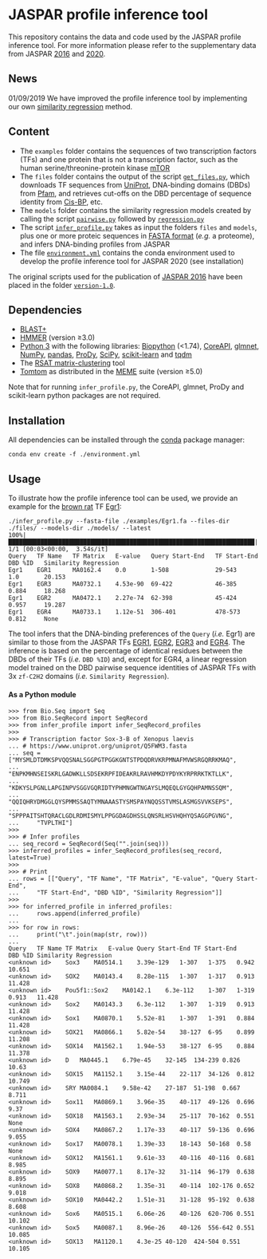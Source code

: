 # JASPAR profile inference tool
This repository contains the data and code used by the JASPAR profile inference tool. For more information please refer to the supplementary data from JASPAR [2016](https://academic.oup.com/nar/article/44/D1/D110/2502663) and [2020](https://academic.oup.com/nar/advance-article/doi/10.1093/nar/gkz1001/5614568).

## News
01/09/2019 We have improved the profile inference tool by implementing our own [similarity regression](https://www.nature.com/articles/s41588-019-0411-1) method.

## Content
* The `examples` folder contains the sequences of two transcription factors (TFs) and one protein that is not a transcription factor, such as the human serine/threonine-protein kinase [mTOR](https://www.uniprot.org/uniprot/P42345)
* The `files` folder contains the output of the script [`get_files.py`](https://github.com/wassermanlab/JASPAR-profile-inference/blob/master/files/get_files.py), which downloads TF sequences from [UniProt](https://www.uniprot.org/), DNA-binding domains (DBDs) from [Pfam](https://pfam.xfam.org/), and retrieves cut-offs on the DBD percentage of sequence identity from [Cis-BP](http://cisbp.ccbr.utoronto.ca/), etc.
* The `models` folder contains the similarity regression models created by calling the script [`pairwise.py`](https://github.com/wassermanlab/JASPAR-profile-inference/blob/master/models/pairwise.py) followed by [`regression.py`](https://github.com/wassermanlab/JASPAR-profile-inference/blob/master/models/regression.py)
* The script [`infer_profile.py`](https://github.com/wassermanlab/JASPAR-profile-inference/blob/master/infer_profile.py) takes as input the folders `files` and `models`, plus one or more proteic sequences in [FASTA format](https://en.wikipedia.org/wiki/FASTA_format) (_e.g._ a proteome), and infers DNA-binding profiles from JASPAR 
* The file [`environment.yml`](https://github.com/wassermanlab/JASPAR-profile-inference/blob/master/environment.yml) contains the conda environment used to develop the profile inference tool for JASPAR 2020 (see installation)

The original scripts used for the publication of [JASPAR 2016](https://doi.org/10.1093/nar/gkv1176) have been placed in the folder [`version-1.0`](https://github.com/wassermanlab/JASPAR-profile-inference/tree/master/version-1.0).

## Dependencies
* [BLAST+](https://blast.ncbi.nlm.nih.gov/Blast.cgi)
* [HMMER](http://hmmer.org/) (version ≥3.0)
* [Python 3](https://www.python.org/download/releases/3/) with the following libraries: [Biopython](http://biopython.org) (<1.74), [CoreAPI](http://www.coreapi.org), [glmnet](https://github.com/civisanalytics/python-glmnet), [NumPy](https://numpy.org/), [pandas](https://pandas.pydata.org/), [ProDy](http://prody.csb.pitt.edu/), [SciPy](https://www.scipy.org/), [scikit-learn](https://scikit-learn.org/stable/) and [tqdm](https://tqdm.github.io) 
* The [RSAT matrix-clustering](http://pedagogix-tagc.univ-mrs.fr/rsat/matrix-clustering_form.cgi) tool
* [Tomtom](http://meme-suite.org/doc/tomtom.html) as distributed in the [MEME](http://meme-suite.org/index.html) suite (version ≥5.0)

Note that for running `infer_profile.py`, the CoreAPI, glmnet, ProDy and scikit-learn python packages are not required.

## Installation
All dependencies can be installed through the [conda](https://docs.conda.io/en/latest/) package manager:
```
conda env create -f ./environment.yml
```

## Usage
To illustrate how the profile inference tool can be used, we provide an example for the [brown rat](https://www.ncbi.nlm.nih.gov/Taxonomy/Browser/wwwtax.cgi?mode=Info&id=10116&lvl=3&lin=f&keep=1&srchmode=1&unlock) TF [Egr1](https://www.uniprot.org/uniprot/P08154):
```
./infer_profile.py --fasta-file ./examples/Egr1.fa --files-dir ./files/ --models-dir ./models/ --latest
100%|█████████████████████████████████████████████████████████████████████| 1/1 [00:03<00:00,  3.54s/it]
Query   TF Name   TF Matrix   E-value   Query Start-End   TF Start-End   DBD %ID   Similarity Regression
Egr1    EGR1      MA0162.4    0.0     	1-508       	  29-543    	 1.0       20.153
Egr1    EGR3      MA0732.1    4.53e-90  69-422       	  46-385    	 0.884     18.268
Egr1    EGR2      MA0472.1    2.27e-74  62-398       	  45-424    	 0.957     19.287
Egr1    EGR4      MA0733.1    1.12e-51  306-401      	  478-573    	 0.812     None
```
The tool infers that the DNA-binding preferences of the `Query` (_i.e._ Egr1) are similar to those from the JASPAR TFs [EGR1](http://jaspar.genereg.net/matrix/MA0162.4/), [EGR2](http://jaspar.genereg.net/matrix/MA0472.1/), [EGR3](http://jaspar.genereg.net/matrix/MA0732.1/) and [EGR4](http://jaspar.genereg.net/matrix/MA0733.1/). The inference is based on the percentage of identical residues between the DBDs of their TFs (_i.e._ `DBD %ID`) and, except for EGR4, a linear regression model trained on the DBD pairwise sequence identities of JASPAR TFs with 3x `zf-C2H2` domains (_i.e._ `Similarity Regression`).
#### As a Python module
```
>>> from Bio.Seq import Seq
>>> from Bio.SeqRecord import SeqRecord
>>> from infer_profile import infer_SeqRecord_profiles
>>>
>>> # Transcription factor Sox-3-B of Xenopus laevis
... # https://www.uniprot.org/uniprot/Q5FWM3.fasta
... seq = ["MYSMLDTDMKSPVQQSNALSGGPGTPGGKGNTSTPDQDRVKRPMNAFMVWSRGQRRKMAQ",
...     "ENPKMHNSEISKRLGADWKLLSDSEKRPFIDEAKRLRAVHMKDYPDYKYRPRRKTKTLLK",
...     "KDKYSLPGNLLAPGINPVSGGVGQRIDTYPHMNGWTNGAYSLMQEQLGYGQHPAMNSSQM",
...     "QQIQHRYDMGGLQYSPMMSSAQTYMNAAASTYSMSPAYNQQSSTVMSLASMGSVVKSEPS",
...     "SPPPAITSHTQRACLGDLRDMISMYLPPGGDAGDHSSLQNSRLHSVHQHYQSAGGPGVNG",
...     "TVPLTHI"]
>>>
>>> # Infer profiles
... seq_record = SeqRecord(Seq("".join(seq)))
>>> inferred_profiles = infer_SeqRecord_profiles(seq_record, latest=True)
>>>
>>> # Print
... rows = [["Query", "TF Name", "TF Matrix", "E-value", "Query Start-End",
...     "TF Start-End", "DBD %ID", "Similarity Regression"]]
>>>
>>> for inferred_profile in inferred_profiles:
...     rows.append(inferred_profile)
... 
>>> for row in rows:
...     print("\t".join(map(str, row)))
... 
Query	TF Name	TF Matrix	E-value	Query Start-End	TF Start-End	DBD %ID	Similarity Regression
<unknown id>	Sox3	MA0514.1	3.39e-129	1-307	1-375	0.942	10.651
<unknown id>	SOX2	MA0143.4	8.28e-115	1-307	1-317	0.913	11.428
<unknown id>	Pou5f1::Sox2	MA0142.1	6.3e-112	1-307	1-319	0.913	11.428
<unknown id>	Sox2	MA0143.3	6.3e-112	1-307	1-319	0.913	11.428
<unknown id>	Sox1	MA0870.1	5.52e-81	1-307	1-391	0.884	11.428
<unknown id>	SOX21	MA0866.1	5.82e-54	38-127	6-95	0.899	11.208
<unknown id>	SOX14	MA1562.1	1.94e-53	38-127	6-95	0.884	11.378
<unknown id>	D	MA0445.1	6.79e-45	32-145	134-239	0.826	10.63
<unknown id>	SOX15	MA1152.1	3.15e-44	22-117	34-126	0.812	10.749
<unknown id>	SRY	MA0084.1	9.58e-42	27-187	51-198	0.667	8.711
<unknown id>	Sox11	MA0869.1	3.96e-35	40-117	49-126	0.696	9.37
<unknown id>	SOX18	MA1563.1	2.93e-34	25-117	70-162	0.551	None
<unknown id>	SOX4	MA0867.2	1.17e-33	40-117	59-136	0.696	9.055
<unknown id>	Sox17	MA0078.1	1.39e-33	18-143	50-168	0.58	None
<unknown id>	SOX12	MA1561.1	9.61e-33	40-116	40-116	0.681	8.985
<unknown id>	SOX9	MA0077.1	8.17e-32	31-114	96-179	0.638	8.895
<unknown id>	SOX8	MA0868.2	1.35e-31	40-114	102-176	0.652	9.018
<unknown id>	SOX10	MA0442.2	1.51e-31	31-128	95-192	0.638	8.608
<unknown id>	Sox6	MA0515.1	6.06e-26	40-126	620-706	0.551	10.102
<unknown id>	Sox5	MA0087.1	8.96e-26	40-126	556-642	0.551	10.085
<unknown id>	SOX13	MA1120.1	4.3e-25	40-120	424-504	0.551	10.105
```